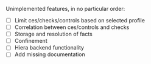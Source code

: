 Unimplemented features, in no particular order:

- [ ] Limit ces/checks/controls based on selected profile
- [ ] Correlation between ces/controls and checks
- [ ] Storage and resolution of facts
- [ ] Confinement
- [ ] Hiera backend functionality
- [ ] Add missing documentation
